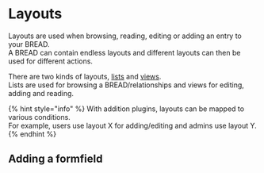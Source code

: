 # Layouts

Layouts are used when browsing, reading, editing or adding an entry to your BREAD.  
A BREAD can contain endless layouts and different layouts can then be used for different actions.

There are two kinds of layouts, [lists](lists.md) and [views](views.md).  
Lists are used for browsing a BREAD/relationships and views for editing, adding and reading.

{% hint style="info" %}
With addition plugins, layouts can be mapped to various conditions.  
For example, users use layout X for adding/editing and admins use layout Y.
{% endhint %}

## Adding a formfield
